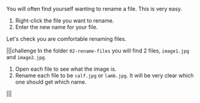 You will often find yourself wanting to rename a file. This is very easy. 

1. Right-click the file you want to rename.
1. Enter the new name for your file.

Let's check you are comfortable renaming files.

|||challenge
In the folder `02-rename-files` you will find 2 files, `image1.jpg` and `image2.jpg`.

1. Open each file to see what the image is.
1. Rename each file to be `calf.jpg` or `lamb.jpg`. It will be very clear which one should get which name.

|||